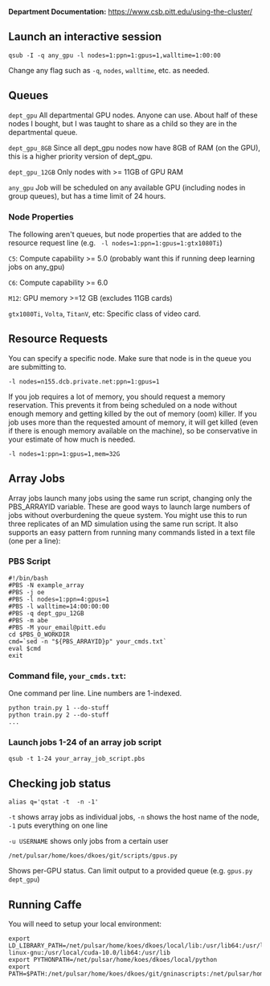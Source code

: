 **Department Documentation:** https://www.csb.pitt.edu/using-the-cluster/

## Launch an interactive session
`qsub -I -q any_gpu -l nodes=1:ppn=1:gpus=1,walltime=1:00:00`

Change any flag such as `-q`, `nodes`, `walltime`, etc. as needed.

## Queues 

`dept_gpu` All departmental GPU nodes.  Anyone can use.  About half of these nodes I bought, but I was taught to share as a child so they are in the departmental queue.

`dept_gpu_8GB`  Since all dept_gpu nodes now have 8GB of RAM (on the GPU), this is a higher priority version of dept_gpu.  

`dept_gpu_12GB`  Only nodes with >= 11GB of GPU RAM

`any_gpu`  Job will be scheduled on any available GPU (including nodes in group queues), but has a time limit of 24 hours.

### Node Properties

The following aren't queues, but node properties that are added to the resource request line (e.g. ` -l nodes=1:ppn=1:gpus=1:gtx1080Ti`)

`C5`: Compute capability >= 5.0 (probably want this if running deep learning jobs on any_gpu)

`C6`: Compute capability >= 6.0

`M12`: GPU memory >=12 GB (excludes 11GB cards)

`gtx1080Ti`, `Volta`, `TitanV`, etc: Specific class of video card.

## Resource Requests

You can specify a specific node.  Make sure that node is in the queue you are submitting to.

`-l nodes=n155.dcb.private.net:ppn=1:gpus=1`

If you job requires a lot of memory, you should request a memory reservation.  This prevents it from being scheduled on a node without enough memory and getting killed by the out of memory (oom) killer.  If you job uses more than the requested amount of memory, it will get killed (even if there is enough memory available on the machine), so be conservative in your estimate of how much is needed.

`-l nodes=1:ppn=1:gpus=1,mem=32G`

## Array Jobs

Array jobs launch many jobs using the same run script, changing only the PBS_ARRAYID variable.  These are good ways to launch large numbers of jobs without overburdening the queue system.  You might use this to run three replicates of an MD simulation using the same run script. It also supports an easy pattern from running many commands listed in a text file (one per a line): 

### PBS Script
```
#!/bin/bash
#PBS -N example_array
#PBS -j oe
#PBS -l nodes=1:ppn=4:gpus=1
#PBS -l walltime=14:00:00:00
#PBS -q dept_gpu_12GB
#PBS -m abe
#PBS -M your_email@pitt.edu
cd $PBS_O_WORKDIR
cmd=`sed -n "${PBS_ARRAYID}p" your_cmds.txt`
eval $cmd
exit
```
### Command file, `your_cmds.txt`:
One command per line. Line numbers are 1-indexed.
```
python train.py 1 --do-stuff
python train.py 2 --do-stuff
...
```

### Launch jobs 1-24 of an array job script

`qsub -t 1-24 your_array_job_script.pbs`

## Checking job status
```
alias q='qstat -t  -n -1'
```
`-t` shows array jobs as individual jobs, `-n` shows the host name of the node, `-1` puts everything on one line

`-u USERNAME` shows only jobs from a certain user

```
/net/pulsar/home/koes/dkoes/git/scripts/gpus.py
```
Shows per-GPU status.  Can limit output to a provided queue (e.g. `gpus.py dept_gpu`)

## Running Caffe

You will need to setup your local environment:
```
export LD_LIBRARY_PATH=/net/pulsar/home/koes/dkoes/local/lib:/usr/lib64:/usr/lib/x86_64-linux-gnu:/usr/local/cuda-10.0/lib64:/usr/lib
export PYTHONPATH=/net/pulsar/home/koes/dkoes/local/python
export PATH=$PATH:/net/pulsar/home/koes/dkoes/git/gninascripts:/net/pulsar/home/koes/dkoes/local/bin
```
